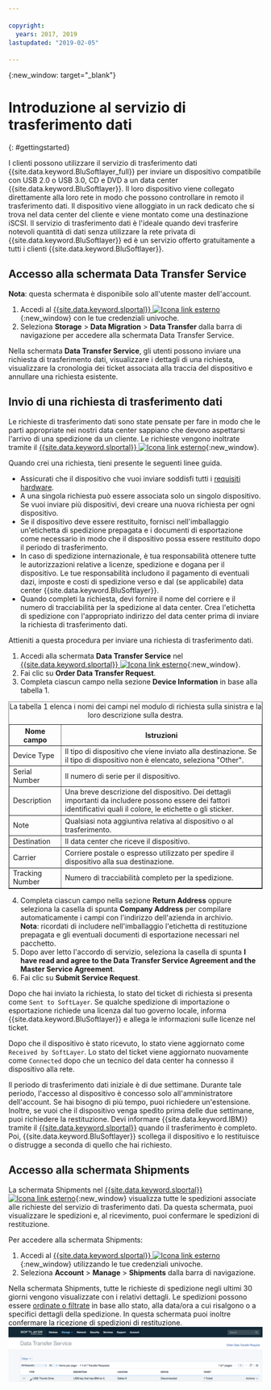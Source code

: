 ```yaml
---

copyright:
  years: 2017, 2019
lastupdated: "2019-02-05"

---
```

{:new_window: target="_blank"}

# Introduzione al servizio di trasferimento dati
{: #gettingstarted}

I clienti possono utilizzare il servizio di trasferimento dati {{site.data.keyword.BluSoftlayer_full}} per inviare un dispositivo compatibile con USB 2.0 o USB 3.0, CD e DVD a un data center {{site.data.keyword.BluSoftlayer}}. Il loro dispositivo viene collegato direttamente alla loro rete in modo che possono controllare in remoto il trasferimento dati. Il dispositivo viene alloggiato in un rack dedicato che si trova nel data center del cliente e viene montato come una destinazione iSCSI. Il servizio di trasferimento dati è l'ideale quando devi trasferire notevoli quantità di dati senza utilizzare la rete privata di {{site.data.keyword.BluSoftlayer}} ed è un servizio offerto gratuitamente a tutti i clienti {{site.data.keyword.BluSoftlayer}}.

## Accesso alla schermata Data Transfer Service

**Nota**: questa schermata è disponibile solo all'utente master dell'account.

1. Accedi al [{{site.data.keyword.slportal}} ![Icona link esterno](../../icons/launch-glyph.svg "Icona link esterno")](https://control.softlayer.com/){:new_window} con le tue credenziali univoche.
2. Seleziona **Storage** > **Data Migration** > **Data Transfer** dalla barra di navigazione per accedere alla schermata Data Transfer Service. <br/>

Nella schermata **Data Transfer Service**, gli utenti possono inviare una richiesta di trasferimento dati, visualizzare i dettagli di una richiesta, visualizzare la cronologia dei ticket associata alla traccia del dispositivo e annullare una richiesta esistente.

## Invio di una richiesta di trasferimento dati

Le richieste di trasferimento dati sono state pensate per fare in modo che le parti appropriate nei nostri data center sappiano che devono aspettarsi l'arrivo di una spedizione da un cliente. Le richieste vengono inoltrate tramite il [{{site.data.keyword.slportal}} ![Icona link esterno](../../icons/launch-glyph.svg "Icona link esterno")](https://control.softlayer.com/){:new_window}.

Quando crei una richiesta, tieni presente le seguenti linee guida.

- Assicurati che il dispositivo che vuoi inviare soddisfi tutti i [requisiti hardware](/docs/infrastructure/DataTransferService/data-transfer-service-faq.html).
- A una singola richiesta può essere associata solo un singolo dispositivo. Se vuoi inviare più dispositivi, devi creare una nuova richiesta per ogni dispositivo.
- Se il dispositivo deve essere restituito, fornisci nell'imballaggio un'etichetta di spedizione prepagata e i documenti di esportazione come necessario in modo che il dispositivo possa essere restituito dopo il periodo di trasferimento.
- In caso di spedizione internazionale, è tua responsabilità ottenere tutte le autorizzazioni relative a licenze, spedizione e dogana per il dispositivo. Le tue responsabilità includono il pagamento di eventuali dazi, imposte e costi di spedizione verso e dal (se applicabile) data center {{site.data.keyword.BluSoftlayer}}.
- Quando completi la richiesta, devi fornire il nome del corriere e il numero di tracciabilità per la spedizione al data center.  Crea l'etichetta di spedizione con l'appropriato indirizzo del data center prima di inviare la richiesta di trasferimento dati.

Attieniti a questa procedura per inviare una richiesta di trasferimento dati.

1. Accedi alla schermata **Data Transfer Service** nel [{{site.data.keyword.slportal}} ![Icona link esterno](../../icons/launch-glyph.svg "Icona link esterno")](https://control.softlayer.com/){:new_window}.
2. Fai clic su **Order Data Transfer Request**.
3. Completa ciascun campo nella sezione **Device Information** in base alla tabella 1.
<table border="1">
<caption>La tabella 1 elenca i nomi dei campi nel modulo di richiesta sulla sinistra e la loro descrizione sulla destra.</caption>
 <tr><th>Nome campo</th><th>Istruzioni</th></tr>
 <tr><td>Device Type</td><td>Il tipo di dispositivo che viene inviato alla destinazione. Se il tipo di dispositivo non è elencato, seleziona "Other".</td></tr>
 <tr><td>Serial Number</td><td> Il numero di serie per il dispositivo.</td></tr><tr><td>Description</td><td>Una breve descrizione del dispositivo. Dei dettagli importanti da includere possono essere dei fattori identificativi quali il colore, le etichette o gli sticker.</td></tr>
 <tr><td>Note</td><td>Qualsiasi nota aggiuntiva relativa al dispositivo o al trasferimento.</td></tr><tr><td>Destination</td><td>Il data center che riceve il dispositivo.</td></tr>
 <tr><td>Carrier</td><td>Corriere postale o espresso utilizzato per spedire il dispositivo alla sua destinazione.</td></tr>
 <tr><td>Tracking Number</td><td>Numero di tracciabilità completo per la spedizione.</td></tr>
 </table>

4. Completa ciascun campo nella sezione **Return Address** oppure seleziona la casella di spunta **Company Address** per compilare automaticamente i campi con l'indirizzo dell'azienda in archivio. <br/> **Nota**: ricordati di includere nell'imballaggio l'etichetta di restituzione prepagata e gli eventuali documenti di esportazione necessari nel pacchetto.
5. Dopo aver letto l'accordo di servizio, seleziona la casella di spunta **I have read and agree to the Data Transfer Service Agreement and the Master Service Agreement**.
6. Fai clic su **Submit Service Request**.

Dopo che hai inviato la richiesta, lo stato del ticket di richiesta si presenta come `Sent to SoftLayer`. Se qualche spedizione di importazione o esportazione richiede una licenza dal tuo governo locale, informa {{site.data.keyword.BluSoftlayer}} e allega le informazioni sulle licenze nel ticket.

Dopo che il dispositivo è stato ricevuto, lo stato viene aggiornato come `Received by SoftLayer`. Lo stato del ticket viene aggiornato nuovamente come `Connected` dopo che un tecnico del data center ha connesso il dispositivo alla rete.

Il periodo di trasferimento dati iniziale è di due settimane. Durante tale periodo, l'accesso al dispositivo è concesso solo all'amministratore dell'account. Se hai bisogno di più tempo, puoi richiedere un'estensione. Inoltre, se vuoi che il dispositivo venga spedito prima delle due settimane, puoi richiedere la restituzione. Devi informare {{site.data.keyword.IBM}} tramite il [{{site.data.keyword.slportal}}](https://control.softlayer.com/) quando il trasferimento è completo. Poi, {{site.data.keyword.BluSoftlayer}} scollega il dispositivo e lo restituisce o distrugge a seconda di quello che hai richiesto.


## Accesso alla schermata Shipments

La schermata Shipments nel [{{site.data.keyword.slportal}} ![Icona link esterno](../../icons/launch-glyph.svg "Icona link esterno")](https://control.softlayer.com/){:new_window} visualizza tutte le spedizioni associate alle richieste del servizio di trasferimento dati. Da questa schermata, puoi visualizzare le spedizioni e, al ricevimento, puoi confermare le spedizioni di restituzione.

Per accedere alla schermata Shipments:

1. Accedi al [{{site.data.keyword.slportal}} ![Icona link esterno](../../icons/launch-glyph.svg "Icona link esterno")](https://control.softlayer.com/){:new_window} utilizzando le tue credenziali univoche.
2. Seleziona **Account** > **Manage** > **Shipments** dalla barra di navigazione.

Nella schermata Shipments, tutte le richieste di spedizione negli ultimi 30 giorni vengono visualizzate con i relativi dettagli. Le spedizioni possono essere [ordinate o filtrate](sort-or-filter-shipments-list.html) in base allo stato, alla data/ora a cui risalgono o a specifici dettagli della spedizione. In questa schermata puoi inoltre confermare la ricezione di spedizioni di restituzione.
![Schermata Shipments](/images/DTSShipmentScreen1.png)
